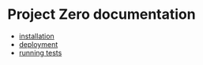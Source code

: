 # Project Zero documentation

- [installation](installation.md)
- [deployment](deployment.md)
- [running tests](tests.md)

